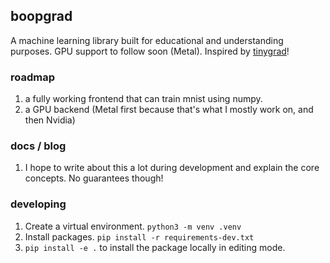 ## boopgrad 
A machine learning library built for educational and understanding purposes. GPU support to follow soon (Metal). Inspired by [tinygrad](https://github.com/tinygrad/tinygrad)!

### roadmap
1. a fully working frontend that can train mnist using numpy.
2. a GPU backend (Metal first because that's what I mostly work on, and then Nvidia)

### docs / blog
1. I hope to write about this a lot during development and explain the core concepts. No guarantees though!

### developing
1. Create a virtual environment. `python3 -m venv .venv`
2. Install packages. `pip install -r requirements-dev.txt`
3. `pip install -e .` to install the package locally in editing mode. 